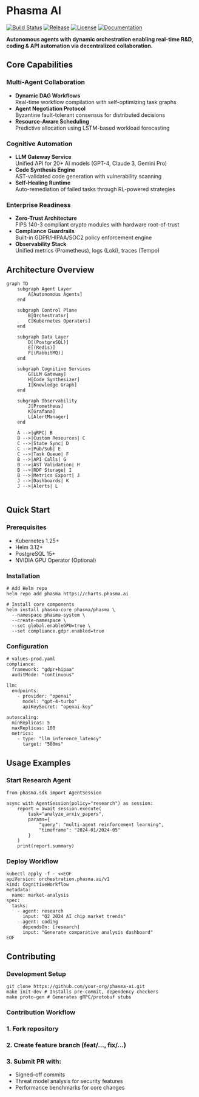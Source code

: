 # Phasma AI 

[![Build Status](https://img.shields.io/github/actions/workflow/status/your-org/phasma-ai/ci-cd.yaml?branch=main)](https://github.com/your-org/phasma-ai/actions)
[![Release](https://img.shields.io/github/v/release/your-org/phasma-ai?include_prereleases)](https://github.com/your-org/phasma-ai/releases)
[![License](https://img.shields.io/badge/License-Apache_2.0-blue.svg)](https://opensource.org/licenses/Apache-2.0)
[![Documentation](https://img.shields.io/badge/Docs-phasma.ai-blue)](https://docs.phasma.ai)

**Autonomous agents with dynamic orchestration enabling real-time R&D, coding & API automation via decentralized collaboration.**

##  Core Capabilities

### Multi-Agent Collaboration
- **Dynamic DAG Workflows**  
  Real-time workflow compilation with self-optimizing task graphs
- **Agent Negotiation Protocol**  
  Byzantine fault-tolerant consensus for distributed decisions
- **Resource-Aware Scheduling**  
  Predictive allocation using LSTM-based workload forecasting

### Cognitive Automation
- **LLM Gateway Service**  
  Unified API for 20+ AI models (GPT-4, Claude 3, Gemini Pro)
- **Code Synthesis Engine**  
  AST-validated code generation with vulnerability scanning
- **Self-Healing Runtime**  
  Auto-remediation of failed tasks through RL-powered strategies

### Enterprise Readiness
- **Zero-Trust Architecture**  
  FIPS 140-3 compliant crypto modules with hardware root-of-trust
- **Compliance Guardrails**  
  Built-in GDPR/HIPAA/SOC2 policy enforcement engine
- **Observability Stack**  
  Unified metrics (Prometheus), logs (Loki), traces (Tempo)

##  Architecture Overview

```mermaid
graph TD
    subgraph Agent Layer
        A[Autonomous Agents]
    end

    subgraph Control Plane
        B[Orchestrator]
        C[Kubernetes Operators]
    end

    subgraph Data Layer
        D[(PostgreSQL)]
        E[(Redis)]
        F[(RabbitMQ)]
    end

    subgraph Cognitive Services
        G[LLM Gateway]
        H[Code Synthesizer]
        I[Knowledge Graph]
    end

    subgraph Observability
        J[Prometheus]
        K[Grafana]
        L[AlertManager]
    end

    A -->|gRPC| B
    B -->|Custom Resources| C
    C -->|State Sync| D
    C -->|Pub/Sub| E
    C -->|Task Queue| F
    B -->|API Calls| G
    B -->|AST Validation| H
    B -->|RDF Storage| I
    B -->|Metrics Export| J
    J -->|Dashboards| K
    J -->|Alerts| L
          
```

## Quick Start
### Prerequisites
- Kubernetes 1.25+
- Helm 3.12+
- PostgreSQL 15+
- NVIDIA GPU Operator (Optional)

### Installation
```
# Add Helm repo
helm repo add phasma https://charts.phasma.ai

# Install core components
helm install phasma-core phasma/phasma \
  --namespace phasma-system \
  --create-namespace \
  --set global.enableGPU=true \
  --set compliance.gdpr.enabled=true
```

### Configuration
```
# values-prod.yaml
compliance:
  framework: "gdpr+hipaa"
  auditMode: "continuous"

llm:
  endpoints:
    - provider: "openai"
      model: "gpt-4-turbo"
      apiKeySecret: "openai-key"
  
autoscaling:
  minReplicas: 5
  maxReplicas: 100
  metrics:
    - type: "llm_inference_latency"
      target: "500ms"
```

##  Usage Examples
### Start Research Agent
```
from phasma.sdk import AgentSession

async with AgentSession(policy="research") as session:
    report = await session.execute(
        task="analyze_arxiv_papers",
        params={
            "query": "multi-agent reinforcement learning",
            "timeframe": "2024-01/2024-05"
        }
    )
    print(report.summary)
```

### Deploy Workflow
```
kubectl apply -f - <<EOF
apiVersion: orchestration.phasma.ai/v1
kind: CognitiveWorkflow
metadata:
  name: market-analysis
spec:
  tasks:
    - agent: research
      input: "Q2 2024 AI chip market trends"
    - agent: coding
      dependsOn: [research]
      input: "Generate comparative analysis dashboard"
EOF
```

## Contributing
### Development Setup
```
git clone https://github.com/your-org/phasma-ai.git
make init-dev # Installs pre-commit, dependency checkers
make proto-gen # Generates gRPC/protobuf stubs
```

### Contribution Workflow

### 1. Fork repository
### 2. Create feature branch (feat/..., fix/...)
### 3. Submit PR with:
- Signed-off commits
- Threat model analysis for security features
- Performance benchmarks for core changes

